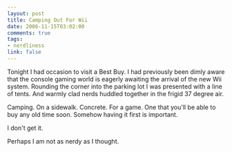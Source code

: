 ```yaml
--- 
layout: post
title: Camping Out For Wii
date: 2006-11-15T03:02:00
comments: true
tags:
- nerdliness
link: false
---
```

Tonight I had occasion to visit a Best Buy. I had previously been dimly aware that the console gaming world is eagerly awaiting the arrival of the new Wii system. Rounding the corner into the parking lot I was presented with a line of tents. And warmly clad nerds huddled together in the frigid 37 degree air.

Camping. On a sidewalk. Concrete. For a game. One that you'll be able to buy any old time soon. Somehow having it first is important.

I don't get it.

Perhaps I am not as nerdy as I thought.
